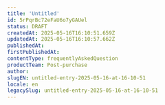 ```yaml
---
title: 'Untitled'
id: 5rPqrBc72eFaU6o7yGAUel
status: DRAFT
createdAt: 2025-05-16T16:10:51.659Z
updatedAt: 2025-05-16T16:10:57.662Z
publishedAt: 
firstPublishedAt: 
contentType: frequentlyAskedQuestion
productTeam: Post-purchase
author: 
slugEN: untitled-entry-2025-05-16-at-16-10-51
locale: en
legacySlug: untitled-entry-2025-05-16-at-16-10-51
---
```



